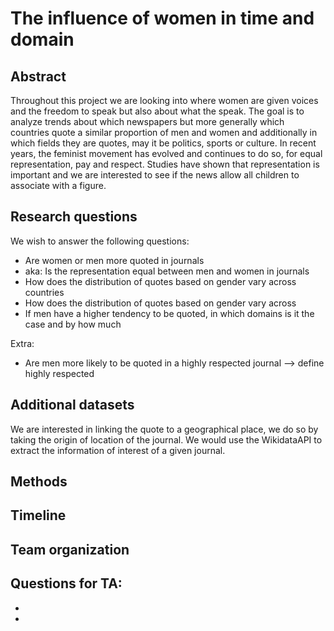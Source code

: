 # The influence of women in time and domain

## Abstract
Throughout this project we are looking into where women are given voices and the freedom to speak but also about what the speak. The goal is to analyze trends about which newspapers but more generally which countries quote a similar proportion of men and women and additionally in which fields they are quotes, may it be politics, sports or culture. In recent years, the feminist movement has evolved and continues to do so, for equal representation, pay and respect.
Studies have shown that representation is important and we are interested to see if the news allow all children to associate with a figure.

## Research questions

We wish to answer the following questions:
 
- Are women or men more quoted in journals
- aka: Is the representation equal between men and women in journals 
- How does the distribution of quotes based on gender vary across countries 
 - How does the distribution of quotes based on gender vary across 
- If men have a higher tendency to be quoted, in which domains is it the case and by how much 


Extra:

- Are men more likely to be quoted in a highly respected journal --> define highly respected

## Additional datasets

We are interested in linking the quote to a geographical place, we do so by taking the origin of location of the journal. We would use the WikidataAPI to extract the information of interest of a given journal.


## Methods



## Timeline


## Team organization 




## Questions for TA:

- 
- 

